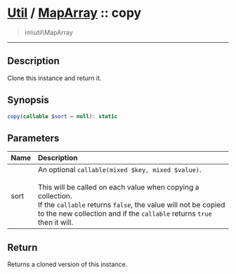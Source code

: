 # [Util](Util.md) / [MapArray](Util-MapArray.md) :: copy
 > im\util\MapArray
____

## Description
Clone this instance and return it.

## Synopsis
```php
copy(callable $sort = null): static
```

## Parameters
| Name | Description |
| :--- | :---------- |
| sort | An optional `callable(mixed $key, mixed $value)`.<br /><br />This will be called on each value when copying a collection.<br />If the `callable` returns `false`, the value will not be copied<br />to the new collection and if the `callable` returns `true` then it will. |

## Return
Returns a cloned version of this instance.
